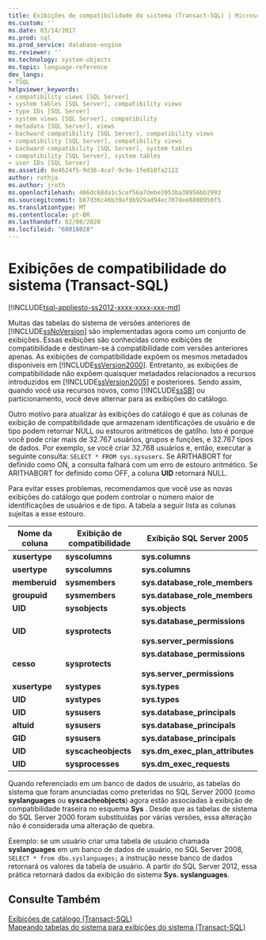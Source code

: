 ```yaml
---
title: Exibições de compatibilidade do sistema (Transact-SQL) | Microsoft Docs
ms.custom: ''
ms.date: 03/14/2017
ms.prod: sql
ms.prod_service: database-engine
ms.reviewer: ''
ms.technology: system-objects
ms.topic: language-reference
dev_langs:
- TSQL
helpviewer_keywords:
- compatibility views [SQL Server]
- system tables [SQL Server], compatibility views
- type IDs [SQL Server]
- system views [SQL Server], compatibility
- metadata [SQL Server], views
- backward compatibility [SQL Server], compatibility views
- compatibility [SQL Server], compatibility views
- backward compatibility [SQL Server], system tables
- compatibility [SQL Server], system tables
- user IDs [SQL Server]
ms.assetid: 8e4624f5-9d36-4ce7-9c9e-1fe010fa2122
author: rothja
ms.author: jroth
ms.openlocfilehash: 466dc68da1c5cef56a7debe3953ba38956bb2993
ms.sourcegitcommit: b87d36c46b39af8b929ad94ec707dee8800950f5
ms.translationtype: MT
ms.contentlocale: pt-BR
ms.lasthandoff: 02/08/2020
ms.locfileid: "68018028"
---
```

# <a name="system-compatibility-views-transact-sql"></a>Exibições de compatibilidade do sistema (Transact-SQL)
[!INCLUDE[tsql-appliesto-ss2012-xxxx-xxxx-xxx-md](../../includes/tsql-appliesto-ss2012-xxxx-xxxx-xxx-md.md)]

  Muitas das tabelas do sistema de versões anteriores de [!INCLUDE[ssNoVersion](../../includes/ssnoversion-md.md)] são implementadas agora como um conjunto de exibições. Essas exibições são conhecidas como exibições de compatibilidade e destinam-se à compatibilidade com versões anteriores apenas. As exibições de compatibilidade expõem os mesmos metadados disponíveis em [!INCLUDE[ssVersion2000](../../includes/ssversion2000-md.md)]. Entretanto, as exibições de compatibilidade não expõem quaisquer metadados relacionados a recursos introduzidos em [!INCLUDE[ssVersion2005](../../includes/ssversion2005-md.md)] e posteriores. Sendo assim, quando você usa recursos novos, como [!INCLUDE[ssSB](../../includes/sssb-md.md)] ou particionamento, você deve alternar para as exibições do catálogo.  
  
 Outro motivo para atualizar às exibições do catálogo é que as colunas de exibição de compatibilidade que armazenam identificações de usuário e de tipo podem retornar NULL ou estouros aritméticos de gatilho. Isto é porque você pode criar mais de 32.767 usuários, grupos e funções, e 32.767 tipos de dados. Por exemplo, se você criar 32.768 usuários e, então, executar a seguinte consulta: `SELECT * FROM sys.sysusers`. Se ARITHABORT for definido como ON, a consulta falhará com um erro de estouro aritmético. Se ARITHABORT for definido como OFF, a coluna **UID** retornará NULL.  
  
 Para evitar esses problemas, recomendamos que você use as novas exibições do catálogo que podem controlar o número maior de identificações de usuários e de tipo. A tabela a seguir lista as colunas sujeitas a esse estouro.  
  
|Nome da coluna|Exibição de compatibilidade|Exibição SQL Server 2005|  
|-----------------|------------------------|--------------------------|  
|**xusertype**|**syscolumns**|**sys.columns**|  
|**usertype**|**syscolumns**|**sys.columns**|  
|**memberuid**|**sysmembers**|**sys.database_role_members**|  
|**groupuid**|**sysmembers**|**sys.database_role_members**|  
|**UID**|**sysobjects**|**sys.objects**|  
|**UID**|**sysprotects**|**sys.database_permissions**<br /><br /> **sys.server_permissions**|  
|**cesso**|**sysprotects**|**sys.database_permissions**<br /><br /> **sys.server_permissions**|  
|**xusertype**|**systypes**|**sys.types**|  
|**UID**|**systypes**|**sys.types**|  
|**UID**|**sysusers**|**sys.database_principals**|  
|**altuid**|**sysusers**|**sys.database_principals**|  
|**GID**|**sysusers**|**sys.database_principals**|  
|**UID**|**syscacheobjects**|**sys.dm_exec_plan_attributes**|  
|**UID**|**sysprocesses**|**sys.dm_exec_requests**|  
  
 Quando referenciado em um banco de dados de usuário, as tabelas do sistema que foram anunciadas como preteridas no SQL Server 2000 (como **syslanguages** ou **syscacheobjects**) agora estão associadas à exibição de compatibilidade traseira no esquema **Sys** . Desde que as tabelas de sistema do SQL Server 2000 foram substituídas por várias versões, essa alteração não é considerada uma alteração de quebra.  
  
 Exemplo: se um usuário criar uma tabela de usuário chamada **syslanguages** em um banco de dados de usuário, no SQL Server 2008, `SELECT * from dbo.syslanguages;` a instrução nesse banco de dados retornará os valores da tabela de usuário. A partir do SQL Server 2012, essa prática retornará dados da exibição do sistema **Sys. syslanguages**.  
  
## <a name="see-also"></a>Consulte Também  
 [Exibições de catálogo &#40;Transact-SQL&#41;](../../relational-databases/system-catalog-views/catalog-views-transact-sql.md)   
 [Mapeando tabelas do sistema para exibições do sistema &#40;Transact-SQL&#41;](../../relational-databases/system-tables/mapping-system-tables-to-system-views-transact-sql.md)  
  
  
